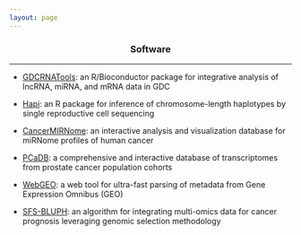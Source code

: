 ```yaml
---
layout: page
---
```


<div align="center"><h3>Software</h3></div>

----------------------------------------------

+ [GDCRNATools](http://bioconductor.org/packages/devel/bioc/vignettes/GDCRNATools/inst/doc/GDCRNATools.html): an R/Bioconductor package for integrative analysis of lncRNA, miRNA, and mRNA data in GDC

+ [Hapi](https://cran.r-project.org/web/packages/Hapi/vignettes/Hapi.html): an R package for inference of chromosome-length haplotypes by single reproductive cell sequencing

+ [CancerMIRNome](http://bioinfo.jialab-ucr.org/CancerMIRNome/): an interactive analysis and visualization database for miRNome profiles of human cancer

+ [PCaDB](http://bioinfo.jialab-ucr.org/PCaDB/): a comprehensive and interactive database of transcriptomes from prostate cancer population cohorts

+ [WebGEO](http://bioinfo.jialab-ucr.org/WebGEO/): a web tool for ultra-fast parsing of metadata from Gene Expression Omnibus (GEO)

+ [SFS-BLUPH](https://github.com/rli012/BLUPHAT): an algorithm for integrating multi-omics data for cancer prognosis leveraging genomic selection methodology
